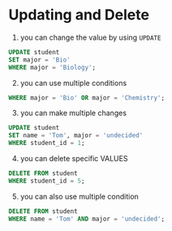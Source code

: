 # Updating and Delete


1. you can change the value by using ```UPDATE```
```sql
UPDATE student
SET major = 'Bio'
WHERE major = 'Biology';
```

2. you can use multiple conditions
```sql
WHERE major = 'Bio' OR major = 'Chemistry';
```

3. you can make multiple changes
```sql
UPDATE student
SET name = 'Tom', major = 'undecided'
WHERE student_id = 1;
```

4. you can delete specific VALUES
```sql
DELETE FROM student
WHERE student_id = 5;
```

5. you can also use multiple condition
```sql
DELETE FROM student
WHERE name = 'Tom' AND major = 'undecided';
```
